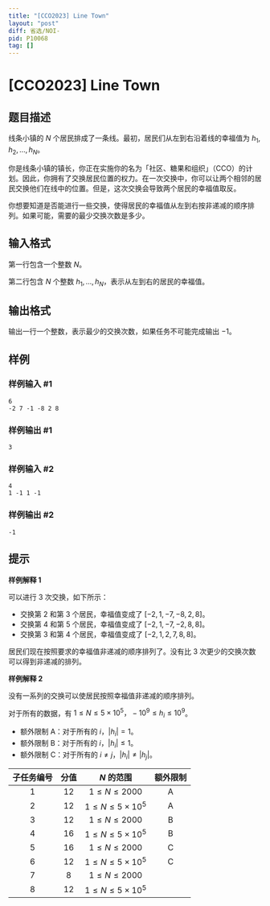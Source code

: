 ```yaml
---
title: "[CCO2023] Line Town"
layout: "post"
diff: 省选/NOI-
pid: P10068
tag: []
---
```

# [CCO2023] Line Town
## 题目描述

线条小镇的 $N$ 个居民排成了一条线。最初，居民们从左到右沿着线的幸福值为 $h_{1}, h_{2}, \ldots, h_{N}$。

你是线条小镇的镇长，你正在实施你的名为「社区、糖果和组织」（CCO）的计划。因此，你拥有了交换居民位置的权力。在一次交换中，你可以让两个相邻的居民交换他们在线中的位置。但是，这次交换会导致两个居民的幸福值取反。

你想要知道是否能进行一些交换，使得居民的幸福值从左到右按非递减的顺序排列。如果可能，需要的最少交换次数是多少。
## 输入格式

第一行包含一个整数 $N$。

第二行包含 $N$ 个整数 $h_{1}, \ldots, h_{N}$，表示从左到右的居民的幸福值。
## 输出格式

输出一行一个整数，表示最少的交换次数，如果任务不可能完成输出 $-1$。
## 样例

### 样例输入 #1
```
6
-2 7 -1 -8 2 8
```
### 样例输出 #1
```
3
```
### 样例输入 #2
```
4
1 -1 1 -1
```
### 样例输出 #2
```
-1
```
## 提示

**样例解释 1**

可以进行 3 次交换，如下所示：

- 交换第 2 和第 3 个居民，幸福值变成了 $[-2,1,-7,-8,2,8]$。
- 交换第 4 和第 5 个居民，幸福值变成了 $[-2,1,-7,-2,8,8]$。
- 交换第 3 和第 4 个居民，幸福值变成了 $[-2,1,2,7,8,8]$。

居民们现在按照要求的幸福值非递减的顺序排列了。没有比 3 次更少的交换次数可以得到非递减的排列。

**样例解释 2**

没有一系列的交换可以使居民按照幸福值非递减的顺序排列。

对于所有的数据，有 $1\leq N\leq 5\times 10^5，-10^{9} \leq h_{i} \leq 10^{9}$。

- 额外限制 A：对于所有的 $i$，$\left|h_{i}\right| = 1$。
- 额外限制 B：对于所有的 $i$，$\left|h_{i}\right| \leq 1$。
- 额外限制 C：对于所有的 $i \neq j$，$\left|h_{i}\right| \neq\left|h_{j}\right|$。

子任务编号|	分值|	$N$ 的范围	|额外限制|
|:-:|:-:|:-:|:-:|
| 1	|12|	$1 \leq N \leq 2000$ |A|
|2	|12	|$1 \leq N \leq 5\times 10^5$|A|
|3	|12|	$1 \leq N \leq 2000$|B	|
|4	|16	|$1 \leq N \leq 5\times 10^5$|B|
|5	|16	|$1 \leq N \leq 2000$|	C|
|6	|12	|$1 \leq N \leq 5\times 10^5$|C |
|7|8	|$1 \leq N \leq 2000$ |	|
|8|12	|$1 \leq N \leq 5\times 10^5$ |	|
